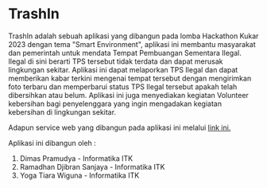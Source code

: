 # TrashIn

TrashIn adalah sebuah aplikasi yang dibangun pada lomba Hackathon Kukar 2023 dengan tema "Smart Environment", aplikasi ini membantu masyarakat dan pemerintah untuk mendata Tempat Pembuangan Sementara Ilegal. Ilegal di sini berarti TPS tersebut tidak terdata dan dapat merusak lingkungan sekitar. Aplikasi ini dapat melaporkan TPS Ilegal dan dapat memberikan kabar terkini mengenai tempat tersebut dengan mengirimkan foto terbaru dan memperbarui status TPS Ilegal tersebut apakah telah dibersihkan atau belum. Aplikasi ini juga menyediakan kegiatan Volunteer kebersihan bagi penyelenggara yang ingin mengadakan kegiatan kebersihan di lingkungan sekitar.

Adapun service web yang dibangun pada aplikasi ini melalui [link ini.](https://github.com/Yogatiara/TrashIn)

Aplikasi ini dibangun oleh :
1. Dimas Pramudya - Informatika ITK
2. Ramadhan Djibran Sanjaya - Informatika ITK
3. Yoga Tiara Wiguna - Informatika ITK
